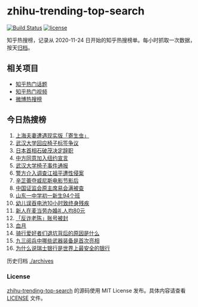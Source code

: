 # zhihu-trending-top-search

[![Build Status](https://github.com/justjavac/zhihu-trending-top-search/workflows/ci/badge.svg?branch=main)](https://github.com/justjavac/zhihu-trending-top-search/actions)
[![license](https://img.shields.io/github/license/justjavac/zhihu-trending-top-search)](https://github.com/justjavac/zhihu-trending-top-search/blob/main/LICENSE)

知乎热搜榜，记录从 2020-11-24 日开始的知乎热搜榜单。每小时抓取一次数据，按天[归档](./archives)。

## 相关项目

- [知乎热门话题](https://github.com/justjavac/zhihu-trending-hot-questions)
- [知乎热门视频](https://github.com/justjavac/zhihu-trending-hot-video)
- [微博热搜榜](https://github.com/justjavac/weibo-trending-hot-search)

## 今日热搜榜

<!-- BEGIN -->
<!-- 最后更新时间 Mon Sep 08 2025 02:25:39 GMT+0800 (China Standard Time) -->

1. [上海夫妻遭遇现实版「寄生虫」](https://www.zhihu.com/search?q=%E4%B8%8A%E6%B5%B7%E5%A4%AB%E5%A6%BB%E9%81%AD%E9%81%87%E7%8E%B0%E5%AE%9E%E7%89%88%E3%80%8C%E5%AF%84%E7%94%9F%E8%99%AB%E3%80%8D)
1. [武汉大学回应椅子标签争议](https://www.zhihu.com/search?q=%E6%AD%A6%E6%B1%89%E5%A4%A7%E5%AD%A6%E5%9B%9E%E5%BA%94%E6%A4%85%E5%AD%90%E6%A0%87%E7%AD%BE%E4%BA%89%E8%AE%AE)
1. [日本首相石破茂决定辞职](https://www.zhihu.com/search?q=%E6%97%A5%E6%9C%AC%E9%A6%96%E7%9B%B8%E7%9F%B3%E7%A0%B4%E8%8C%82%E5%86%B3%E5%AE%9A%E8%BE%9E%E8%81%8C)
1. [中方同意加入纽约宣言](https://www.zhihu.com/search?q=%E4%B8%AD%E6%96%B9%E5%90%8C%E6%84%8F%E5%8A%A0%E5%85%A5%E7%BA%BD%E7%BA%A6%E5%AE%A3%E8%A8%80)
1. [武汉大学椅子事件通报](https://www.zhihu.com/search?q=%E6%AD%A6%E6%B1%89%E5%A4%A7%E5%AD%A6%E6%A4%85%E5%AD%90%E4%BA%8B%E4%BB%B6%E9%80%9A%E6%8A%A5)
1. [警方介入调查江祖平遭性侵案](https://www.zhihu.com/search?q=%E8%AD%A6%E6%96%B9%E4%BB%8B%E5%85%A5%E8%B0%83%E6%9F%A5%E6%B1%9F%E7%A5%96%E5%B9%B3%E9%81%AD%E6%80%A7%E4%BE%B5%E6%A1%88)
1. [辛芷蕾夺威尼斯电影节影后](https://www.zhihu.com/search?q=%E8%BE%9B%E8%8A%B7%E8%95%BE%E5%A4%BA%E5%A8%81%E5%B0%BC%E6%96%AF%E7%94%B5%E5%BD%B1%E8%8A%82%E5%BD%B1%E5%90%8E)
1. [中国证监会原主席易会满被查](https://www.zhihu.com/search?q=%E4%B8%AD%E5%9B%BD%E8%AF%81%E7%9B%91%E4%BC%9A%E5%8E%9F%E4%B8%BB%E5%B8%AD%E6%98%93%E4%BC%9A%E6%BB%A1%E8%A2%AB%E6%9F%A5)
1. [山东一中学初一新生94个班](https://www.zhihu.com/search?q=%E5%B1%B1%E4%B8%9C%E4%B8%80%E4%B8%AD%E5%AD%A6%E5%88%9D%E4%B8%80%E6%96%B0%E7%94%9F94%E4%B8%AA%E7%8F%AD)
1. [幼儿误吞电池10小时致终身残疾](https://www.zhihu.com/search?q=%E5%B9%BC%E5%84%BF%E8%AF%AF%E5%90%9E%E7%94%B5%E6%B1%A010%E5%B0%8F%E6%97%B6%E8%87%B4%E7%BB%88%E8%BA%AB%E6%AE%8B%E7%96%BE)
1. [新人在麦当劳办婚礼人均80元](https://www.zhihu.com/search?q=%E6%96%B0%E4%BA%BA%E5%9C%A8%E9%BA%A6%E5%BD%93%E5%8A%B3%E5%8A%9E%E5%A9%9A%E7%A4%BC%E4%BA%BA%E5%9D%8780%E5%85%83)
1. [「反诈老陈」账号被封](https://www.zhihu.com/search?q=%E3%80%8C%E5%8F%8D%E8%AF%88%E8%80%81%E9%99%88%E3%80%8D%E8%B4%A6%E5%8F%B7%E8%A2%AB%E5%B0%81)
1. [血月](https://www.zhihu.com/search?q=%E8%A1%80%E6%9C%88)
1. [骑行爱好者们退坑背后的原因是什么](https://www.zhihu.com/search?q=%E9%AA%91%E8%A1%8C%E7%88%B1%E5%A5%BD%E8%80%85%E4%BB%AC%E9%80%80%E5%9D%91%E8%83%8C%E5%90%8E%E7%9A%84%E5%8E%9F%E5%9B%A0%E6%98%AF%E4%BB%80%E4%B9%88)
1. [九三阅兵中哪些武器装备是首次亮相](https://www.zhihu.com/search?q=%E4%B9%9D%E4%B8%89%E9%98%85%E5%85%B5%E4%B8%AD%E5%93%AA%E4%BA%9B%E6%AD%A6%E5%99%A8%E8%A3%85%E5%A4%87%E6%98%AF%E9%A6%96%E6%AC%A1%E4%BA%AE%E7%9B%B8)
1. [为什么说瑞士银行是世界上最安全的银行](https://www.zhihu.com/search?q=%E4%B8%BA%E4%BB%80%E4%B9%88%E8%AF%B4%E7%91%9E%E5%A3%AB%E9%93%B6%E8%A1%8C%E6%98%AF%E4%B8%96%E7%95%8C%E4%B8%8A%E6%9C%80%E5%AE%89%E5%85%A8%E7%9A%84%E9%93%B6%E8%A1%8C)

<!-- END -->

历史归档 [./archives](./archives)

### License

[zhihu-trending-top-search](https://github.com/justjavac/zhihu-trending-top-search) 的源码使用 MIT License
发布。具体内容请查看 [LICENSE](./LICENSE) 文件。
